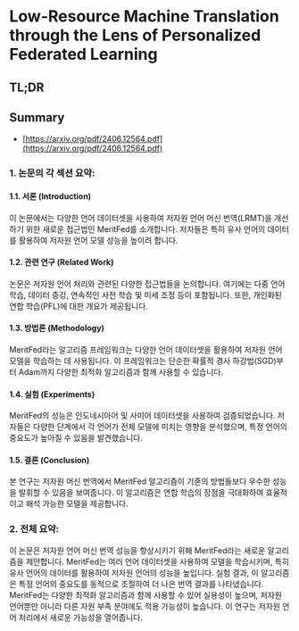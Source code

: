 # Low-Resource Machine Translation through the Lens of Personalized Federated Learning
## TL;DR
## Summary
- [https://arxiv.org/pdf/2406.12564.pdf](https://arxiv.org/pdf/2406.12564.pdf)

### 1. 논문의 각 섹션 요약:

#### 1.1. 서론 (Introduction)
이 논문에서는 다양한 언어 데이터셋을 사용하여 저자원 언어 머신 번역(LRMT)을 개선하기 위한 새로운 접근법인 MeritFed를 소개합니다. 저자들은 특히 유사 언어의 데이터를 활용하여 저자원 언어 모델 성능을 높이려 합니다.

#### 1.2. 관련 연구 (Related Work)
논문은 저자원 언어 처리와 관련된 다양한 접근법들을 논의합니다. 여기에는 다중 언어 학습, 데이터 증강, 연속적인 사전 학습 및 미세 조정 등이 포함됩니다. 또한, 개인화된 연합 학습(PFL)에 대한 개요가 제공됩니다.

#### 1.3. 방법론 (Methodology)
MeritFed라는 알고리즘 프레임워크는 다양한 언어 데이터셋을 활용하여 저자원 언어 모델을 학습하는 데 사용됩니다. 이 프레임워크는 단순한 확률적 경사 하강법(SGD)부터 Adam까지 다양한 최적화 알고리즘과 함께 사용할 수 있습니다.

#### 1.4. 실험 (Experiments)
MeritFed의 성능은 인도네시아어 및 사미어 데이터셋을 사용하여 검증되었습니다. 저자들은 다양한 단계에서 각 언어가 전체 모델에 미치는 영향을 분석했으며, 특정 언어의 중요도가 높아질 수 있음을 발견했습니다.

#### 1.5. 결론 (Conclusion)
본 연구는 저자원 머신 번역에서 MeritFed 알고리즘이 기존의 방법들보다 우수한 성능을 발휘할 수 있음을 보여줍니다. 이 알고리즘은 연합 학습의 장점을 극대화하여 효율적이고 해석 가능한 모델을 제공합니다.

### 2. 전체 요약:
이 논문은 저자원 언어 머신 번역 성능을 향상시키기 위해 MeritFed라는 새로운 알고리즘을 제안합니다. MeritFed는 여러 언어 데이터셋을 사용하여 모델을 학습시키며, 특히 유사 언어의 데이터를 활용하여 저자원 언어의 성능을 높입니다. 실험 결과, 이 알고리즘은 특정 언어의 중요도를 동적으로 조절하여 더 나은 번역 결과를 나타냈습니다. MeritFed는 다양한 최적화 알고리즘과 함께 사용할 수 있어 실용성이 높으며, 저자원 언어뿐만 아니라 다른 자원 부족 분야에도 적용 가능성이 높습니다. 이 연구는 저자원 언어 처리에서 새로운 가능성을 열어줍니다.